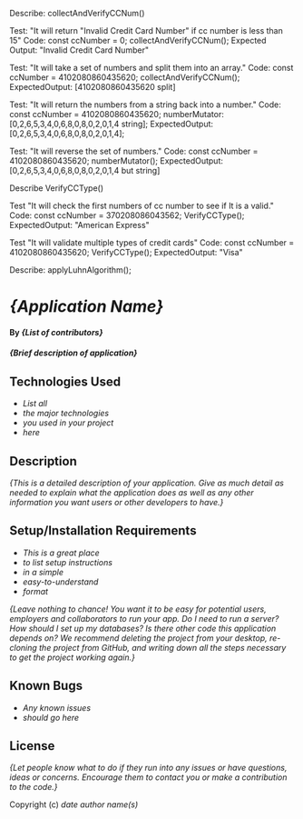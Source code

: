 Describe: collectAndVerifyCCNum()

Test: "It will return "Invalid Credit Card Number" if cc number is less than 15"
Code:
const ccNumber = 0;
collectAndVerifyCCNum();
Expected Output: "Invalid Credit Card Number"

Test: "It will take a set of numbers and split them into an array."
Code:
const ccNumber = 4102080860435620;
collectAndVerifyCCNum();
ExpectedOutput: [4102080860435620 split]

Test: "It will return the numbers from a string back into a number."
Code:
const ccNumber = 4102080860435620;
numberMutator: [0,2,6,5,3,4,0,6,8,0,8,0,2,0,1,4 string];
ExpectedOutput: [0,2,6,5,3,4,0,6,8,0,8,0,2,0,1,4];

Test: "It will reverse the set of numbers."
Code:
const ccNumber = 4102080860435620;
numberMutator();
ExpectedOutput: [0,2,6,5,3,4,0,6,8,0,8,0,2,0,1,4 but string]

Describe VerifyCCType()

Test "It will check the first numbers of cc number to see if It is a valid."
Code:
const ccNumber = 370208086043562;
VerifyCCType();
ExpectedOutput: "American Express"

Test "It will validate multiple types of credit cards"
Code: 
const ccNumber = 4102080860435620;
VerifyCCType();
ExpectedOutput: "Visa"

Describe: applyLuhnAlgorithm();

# _{Application Name}_

#### By _**{List of contributors}**_

#### _{Brief description of application}_

## Technologies Used

* _List all_
* _the major technologies_
* _you used in your project_
* _here_

## Description

_{This is a detailed description of your application. Give as much detail as needed to explain what the application does as well as any other information you want users or other developers to have.}_

## Setup/Installation Requirements

* _This is a great place_
* _to list setup instructions_
* _in a simple_
* _easy-to-understand_
* _format_

_{Leave nothing to chance! You want it to be easy for potential users, employers and collaborators to run your app. Do I need to run a server? How should I set up my databases? Is there other code this application depends on? We recommend deleting the project from your desktop, re-cloning the project from GitHub, and writing down all the steps necessary to get the project working again.}_

## Known Bugs

* _Any known issues_
* _should go here_

## License

_{Let people know what to do if they run into any issues or have questions, ideas or concerns.  Encourage them to contact you or make a contribution to the code.}_

Copyright (c) _date_ _author name(s)_

